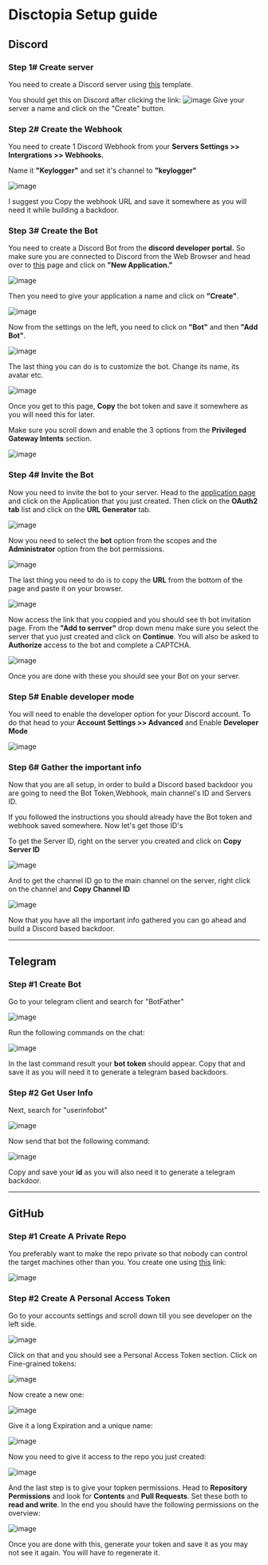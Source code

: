 # Disctopia Setup guide

## **Discord**

### Step 1# Create server

You need to create a Discord server using [this](https://discord.new/k2BdGKDEpQpJ) template.

You should get this on Discord after clicking the link:
![image](https://i.ibb.co/WczCgPZ/Capture.png)
Give your server a name and click on the "Create" button.

### Step 2# Create the Webhook

You need to create 1 Discord Webhook from your **Servers Settings >> Intergrations >> Webhooks.**

 Name it **"Keylogger"** and set it's channel to **"keylogger"**

![image](https://i.ibb.co/RBmNS3K/Capture.png)

I suggest you Copy the webhook URL and save it somewhere as you will need it while building a backdoor.


### Step 3# Create the Bot

 You need to create a Discord Bot from the **discord developer portal.** So make sure you are connected to Discord from the Web Browser and head over to [this](https://discordapp.com/developers/applications/me) page and click on **"New Application."**

![image](https://i.ibb.co/JKg1Y9c/Capture.png)

Then you need to give your application a name and click on **"Create"**.

![image](https://i.ibb.co/W5BhCvv/Capture.png)

Now from the settings on the left, you need to click on **"Bot"** and then **"Add Bot"**.

![image](https://i.ibb.co/zSm3Jsz/Capture.png)

The last thing you can do is to customize the bot. Change its name, its avatar etc.

![image](https://i.ibb.co/b3YJmBq/Capture.png)

Once you get to this page, **Copy** the bot token and save it somewhere as you will need this for later.

Make sure you scroll down and enable the 3 options from the **Privileged Gateway Intents** section.

![image](https://i.ibb.co/f2P9KgQ/Capture.png)

### Step 4# Invite the Bot

Now you need to invite the bot to your server. Head to the [application page](https://discord.com/developers/applications) and click on the Application that you just created. Then click on the **OAuth2 tab** list and click on the **URL Generator** tab.

![image](https://i.ibb.co/x65JKxm/Capture.png)

Now you need to select the **bot** option from the scopes and the **Administrator** option from the bot permissions.

![image](https://i.ibb.co/qYVftpR/Capture.png)

The last thing you need to do is to copy the **URL** from the bottom of the page and paste it on your browser.

![image](https://i.ibb.co/FWGSXqS/Capture.png)

Now access the link that you coppied and you should see th bot invitation page. From the **"Add to serrver"** drop down menu make sure you select the server that yuo just created and click on **Continue**. You will also be asked to **Authorize** access to the bot and complete a CAPTCHA.

![image](https://i.ibb.co/hgqLsVB/Capture.png)

Once you are done with these you should see your Bot on your server.


### Step 5# Enable developer mode

You will need to enable the developer option for your Discord account. To do that head to your **Account Settings >> Advanced** and Enable **Developer Mode**

![image](https://i.ibb.co/BKnvn8H/Discord-Web-Enable-Developer-Mode.png)


### Step 6# Gather the important info

Now that you are all setup, in order to build a Discord based backdoor you are going to need the Bot Token,Webhook, main channel's ID and Servers ID.

If you followed the instructions you should already have the Bot token and webhook saved somewhere. Now let's get those ID's

To get the Server ID, right on the server you created and click on **Copy Server ID**

![image](https://i.ibb.co/yq5fqnD/Screenshot-2023-04-15-at-01-01-37.png)

And to get the channel ID go to the main channel on the server, right click on the channel and **Copy Channel ID**

![image](https://i.ibb.co/fMCfrcf/Screenshot-2023-04-15-at-01-04-38.png)

Now that you have all the important info gathered you can go ahead and build a Discord based backdoor.

---

## **Telegram**

### Step #1 Create Bot

Go to your telegram client and search for "BotFather"

![image](https://i.ibb.co/JKXgzgH/Screenshot-2023-04-15-at-01-06-38.png)

Run the following commands on the chat:

![image](https://i.ibb.co/tKyZnmV/Screenshot-2023-04-15-at-01-09-01.png)

In the last command result your **bot token** should appear. Copy that and save it as you will need it to generate a telegram based backdoors.

### Step #2 Get User Info

Next, search for "userinfobot"

![image](https://i.ibb.co/fq5bvVw/Screenshot-2023-04-15-at-01-09-47.png)

Now send that bot the following command:

![image](https://i.ibb.co/VwrSR4m/Screenshot-2023-04-15-at-01-09-55.png)

Copy and save your **id** as you will also need it to generate a telegram backdoor.

---

## **GitHub**

### Step #1 Create A Private Repo

You preferably want to make the repo private so that nobody can control the target machines other than you. You create one using [this](https://github.com/new) link:

![image](https://i.ibb.co/XsNM4Z2/Screenshot-2023-04-15-at-12-09-38.png)

### Step #2 Create A Personal Access Token

Go to your accounts settings and scroll down till you see developer on the left side.

![image](https://i.ibb.co/Z23Bnrh/Screenshot-2023-04-15-at-12-08-05.png)

Click on that and you should see a Personal Access Token section. Click on Fine-grained tokens:

![image](https://i.ibb.co/Kz9MFsh/Screenshot-2023-04-15-at-12-08-19.png)

Now create a new one:

![image](https://i.ibb.co/2t06Dsd/Screenshot-2023-04-15-at-12-08-30.png)

Give it a long Expiration and a unique name:

![image](https://i.ibb.co/qR5rfsZ/Screenshot-2023-04-15-at-12-08-57.png)

Now you need to give it access to the repo you just created:

![image](https://i.ibb.co/fDVLQJN/Screenshot-2023-04-15-at-12-10-46.png)

And the last step is to give your topken permissions. Head to **Repository Permissions** and look for **Contents** and **Pull Requests**. Set these both to **read and write**. In the end you should have the following permissions on the overview:

![image](https://i.ibb.co/ZVFm300/Screenshot-2023-04-15-at-12-12-15.png)


Once you are done with this, generate your token and save it as you may not see it again. You will have to regenerate it.